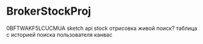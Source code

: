 # BrokerStockProj
0BFTWAKF5LCUCMUA
sketch api 
stock отрисовка
живой поиск?
таблица с историей поиска пользователя
канвас
